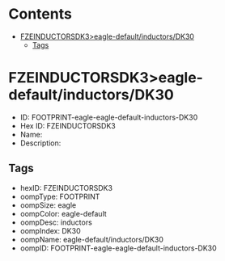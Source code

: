 



Contents
========

* [FZEINDUCTORSDK3>eagle-default/inductors/DK30](#fzeinductorsdk3eagle-defaultinductorsdk30)
	* [Tags](#tags)

# FZEINDUCTORSDK3>eagle-default/inductors/DK30

- ID: FOOTPRINT-eagle-eagle-default-inductors-DK30
- Hex ID: FZEINDUCTORSDK3
- Name: 
- Description: 

## Tags

- hexID: FZEINDUCTORSDK3
- oompType: FOOTPRINT
- oompSize: eagle
- oompColor: eagle-default
- oompDesc: inductors
- oompIndex: DK30
- oompName: eagle-default/inductors/DK30
- oompID: FOOTPRINT-eagle-eagle-default-inductors-DK30

